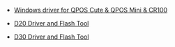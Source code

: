 - [Windows driver for QPOS Cute & QPOS Mini & CR100](https://drive.google.com/file/d/1JW3ckExhSsVlQcxysn-INNGHSg4Ir4wX/view?usp=sharing)

- [D20 Driver and Flash Tool](https://drive.google.com/file/d/1F7Mlj-r6fPNqkzJPNGfAWd7wWcbSGo1i/view?usp=sharing)

- [D30 Driver and Flash Tool](https://drive.google.com/file/d/1QLSv_reEQhtUgOjZ2Tst4I5HH0o6egHm/view?usp=share_link)